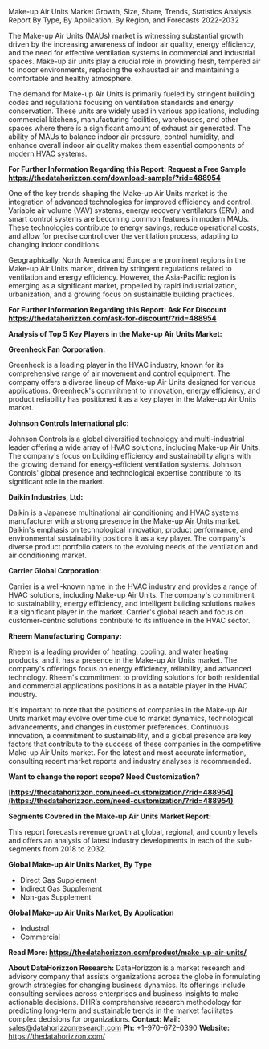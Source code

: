 ﻿Make-up Air Units Market Growth, Size, Share, Trends, Statistics Analysis Report By Type, By Application, By Region, and Forecasts 2022-2032

The Make-up Air Units (MAUs) market is witnessing substantial growth driven by the increasing awareness of indoor air quality, energy efficiency, and the need for effective ventilation systems in commercial and industrial spaces. Make-up air units play a crucial role in providing fresh, tempered air to indoor environments, replacing the exhausted air and maintaining a comfortable and healthy atmosphere.

The demand for Make-up Air Units is primarily fueled by stringent building codes and regulations focusing on ventilation standards and energy conservation. These units are widely used in various applications, including commercial kitchens, manufacturing facilities, warehouses, and other spaces where there is a significant amount of exhaust air generated. The ability of MAUs to balance indoor air pressure, control humidity, and enhance overall indoor air quality makes them essential components of modern HVAC systems.

**For Further Information Regarding this Report: Request a Free Sample <https://thedatahorizzon.com/download-sample/?rid=488954>** 

One of the key trends shaping the Make-up Air Units market is the integration of advanced technologies for improved efficiency and control. Variable air volume (VAV) systems, energy recovery ventilators (ERV), and smart control systems are becoming common features in modern MAUs. These technologies contribute to energy savings, reduce operational costs, and allow for precise control over the ventilation process, adapting to changing indoor conditions.

Geographically, North America and Europe are prominent regions in the Make-up Air Units market, driven by stringent regulations related to ventilation and energy efficiency. However, the Asia-Pacific region is emerging as a significant market, propelled by rapid industrialization, urbanization, and a growing focus on sustainable building practices.

**For Further Information Regarding this Report: Ask For Discount <https://thedatahorizzon.com/ask-for-discount/?rid=488954>** 

**Analysis of Top 5 Key Players in the Make-up Air Units Market:**

**Greenheck Fan Corporation:**

Greenheck is a leading player in the HVAC industry, known for its comprehensive range of air movement and control equipment. The company offers a diverse lineup of Make-up Air Units designed for various applications. Greenheck's commitment to innovation, energy efficiency, and product reliability has positioned it as a key player in the Make-up Air Units market.

**Johnson Controls International plc:**

Johnson Controls is a global diversified technology and multi-industrial leader offering a wide array of HVAC solutions, including Make-up Air Units. The company's focus on building efficiency and sustainability aligns with the growing demand for energy-efficient ventilation systems. Johnson Controls' global presence and technological expertise contribute to its significant role in the market.

**Daikin Industries, Ltd:**

Daikin is a Japanese multinational air conditioning and HVAC systems manufacturer with a strong presence in the Make-up Air Units market. Daikin's emphasis on technological innovation, product performance, and environmental sustainability positions it as a key player. The company's diverse product portfolio caters to the evolving needs of the ventilation and air conditioning market.

**Carrier Global Corporation:**

Carrier is a well-known name in the HVAC industry and provides a range of HVAC solutions, including Make-up Air Units. The company's commitment to sustainability, energy efficiency, and intelligent building solutions makes it a significant player in the market. Carrier's global reach and focus on customer-centric solutions contribute to its influence in the HVAC sector.

**Rheem Manufacturing Company:**

Rheem is a leading provider of heating, cooling, and water heating products, and it has a presence in the Make-up Air Units market. The company's offerings focus on energy efficiency, reliability, and advanced technology. Rheem's commitment to providing solutions for both residential and commercial applications positions it as a notable player in the HVAC industry.

It's important to note that the positions of companies in the Make-up Air Units market may evolve over time due to market dynamics, technological advancements, and changes in customer preferences. Continuous innovation, a commitment to sustainability, and a global presence are key factors that contribute to the success of these companies in the competitive Make-up Air Units market. For the latest and most accurate information, consulting recent market reports and industry analyses is recommended.

**Want to change the report scope? Need Customization?**

[**https://thedatahorizzon.com/need-customization/?rid=488954](https://thedatahorizzon.com/need-customization/?rid=488954)** 

**Segments Covered in the Make-up Air Units Market Report:**

This report forecasts revenue growth at global, regional, and country levels and offers an analysis of latest industry developments in each of the sub-segments from 2018 to 2032.

**Global Make-up Air Units Market, By Type**

- Direct Gas Supplement
- Indirect Gas Supplement
- Non-gas Supplement

**Global Make-up Air Units Market, By Application**

- Industral
- Commercial

**Read More: <https://thedatahorizzon.com/product/make-up-air-units/>** 

**About DataHorizzon Research:**DataHorizzon is a market research and advisory company that assists organizations across the globe in formulating growth strategies for changing business dynamics. Its offerings include consulting services across enterprises and business insights to make actionable decisions. DHR’s comprehensive research methodology for predicting long-term and sustainable trends in the market facilitates complex decisions for organizations.**Contact:Mail:** <sales@datahorizzonresearch.com> **Ph:** +1–970–672–0390**Website:** <https://thedatahorizzon.com/> 
